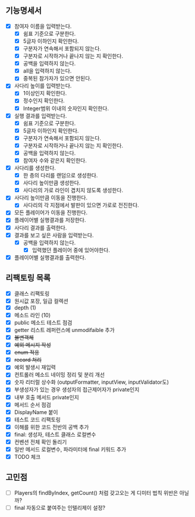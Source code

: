 ## 기능명세서
- [x] 참여자 이름을 입력받는다.
  - [x] 쉼표 기준으로 구분한다.
  - [x] 5글자 이하인지 확인한다.
  - [x] 구분자가 연속해서 포함되지 않는다.
  - [x] 구분자로 시작하거나 끝나지 않는 지 확인한다.
  - [x] 공백을 입력하지 않는다.
  - [x] all을 입력하지 않는다.
  - [x] 중복된 참가자가 있으면 안된다.
- [x] 사다리 높이를 입력받는다.
  - [x] 1이상인지 확인한다.
  - [x] 정수인지 확인한다.
  - [x] Integer범위 이내의 숫자인지 확인한다.
- [x] 실행 결과를 입력받는다.
  - [x] 쉼표 기준으로 구분한다.
  - [x] 5글자 이하인지 확인한다.
  - [x] 구분자가 연속해서 포함되지 않는다.
  - [x] 구분자로 시작하거나 끝나지 않는 지 확인한다.
  - [x] 공백을 입력하지 않는다.
  - [x] 참여자 수와 같은지 확인한다.
- [x] 사다리를 생성한다.
  - [X] 한 층의 다리를 랜덤으로 생성한다.
  - [x] 사다리 높이만큼 생성한다.
  - [x] 사다리의 가로 라인이 겹치지 않도록 생성한다.
- [x] 사다리 높이만큼 이동을 진행한다.
  - [x] 사다리의 각 지점에서 발판이 있으면 가로로 전진한다.
- [x] 모든 플레이어가 이동을 진행한다.
- [x] 플레이어별 실행결과를 저장한다.
- [x] 사다리 결과를 출력한다.
- [x] 결과를 보고 싶은 사람을 입력받는다.
  - [x] 공백을 입력하지 않는다.
    - [x] 입력했던 플레이어 중에 있어야한다.
- [x] 플레이어별 실행결과를 출력한다.

## 리팩토링 목록
- [x] 클래스 리팩토링
- [x] 원시값 포장, 일급 컬렉션
- [x] depth (1)
- [x] 메소드 라인 (10)
- [x] public 메소드 테스트 점검
- [x] getter 리스트 레퍼런스에 unmodifaible 추가
- [x] ~~불변객체~~
- [x] ~~예외 메시지 작성~~
- [x] ~~enum 적용~~
- [x] ~~record 처리~~
- [x] 예외 발생시 재입력
- [x] 컨트롤러 메소드 네이밍 정리 및 분리 개선
- [x] 숫자 리터럴 상수화 (outputFormatter, inputView, inputValidator도)
- [x] 부생성자가 있는 경우 생성자의 접근제어자가 private인지
- [x] 내부 호출 메서드 private인지
- [x] 메서드 순서 점검
- [x] DisplayName 붙이
- [x] 테스트 코드 리팩토링
- [x] 이해를 위한 코드 전반의 공백 추가
- [x] final: 생성자, 테스트 클래스 로컬변수 
- [x] 컨벤션 전체 확인 돌리기
- [x] 일반 메서드 로컬변수, 파라미터에 final 키워드 추가
- [x] TODO 체크

## 고민점
- [ ] Players의 findByIndex, getCount() 처럼 갖고오는 게 디미터 법칙 위반은 아닐까?
- [ ] final 자동으로 붙여주는 인텔리제이 설정?